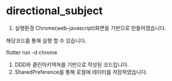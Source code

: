 # directional_subject

1. 실행환경
   Chrome(web-javascript)화면을 기반으로 만들어졌습니다.

해당코드를 통해 실행 할 수 있습니다.

flutter run -d chrome

1. DDD와 클린아키텍쳐를 기반으로 작성된 코드입니다.
2. SharedPreference를 통해 로컬에 데이터를 저장하였습니다.
